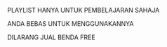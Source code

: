 PLAYLIST HANYA UNTUK PEMBELAJARAN SAHAJA

ANDA BEBAS UNTUK MENGGUNAKANNYA

DILARANG JUAL BENDA FREE

